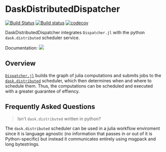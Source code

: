 # DaskDistributedDispatcher

[![Build Status](https://travis-ci.org/invenia/DaskDistributedDispatcher.jl.svg?branch=master)](https://travis-ci.org/invenia/DaskDistributedDispatcher.jl)
[![Build status](https://ci.appveyor.com/api/projects/status/w8myrngo3arot1yp/branch/master?svg=true)](https://ci.appveyor.com/project/nicoleepp/daskdistributeddispatcher-jl/branch/master)
[![codecov](https://codecov.io/gh/invenia/DaskDistributedDispatcher.jl/branch/master/graph/badge.svg)](https://codecov.io/gh/invenia/DaskDistributedDispatcher.jl)

DaskDistributedDispatcher integrates `Dispatcher.jl` with the python `dask.distributed` scheduler service.

Documentation: [![](https://img.shields.io/badge/docs-latest-blue.svg)](https://invenia.github.io/DaskDistributedDispatcher.jl/latest)

## Overview

[`Dispatcher.jl`](https://invenia.github.io/Dispatcher.jl/latest/index.html) builds the graph of julia computations and submits jobs to the  [`dask.distributed`](https://distributed.readthedocs.io/) scheduler, which then determines when and where to schedule them. Thus, the computations can be scheduled and executed with a greater guarantee of effiency.

## Frequently Asked Questions

> Isn't `dask.distributed` written in python?

The `dask.distributed` scheduler can be used in a julia workflow enviroment since it is language agnostic (no information that passes in or out of it is Python-specific) but instead it communicates entirely using msgpack and long bytestrings.